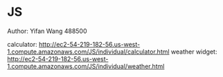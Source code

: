 # JS

Author: Yifan Wang 488500

calculator: http://ec2-54-219-182-56.us-west-1.compute.amazonaws.com/JS/individual/calculator.html
weather widget: http://ec2-54-219-182-56.us-west-1.compute.amazonaws.com/JS/individual/weather.html